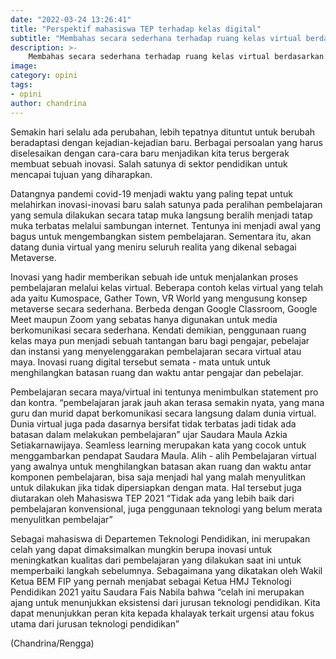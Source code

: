 ```yaml
---
date: "2022-03-24 13:26:41"
title: "Perspektif mahasiswa TEP terhadap kelas digital"
subtitle: "Membahas secara sederhana terhadap ruang kelas virtual berdasarkan sudut pandang dari mahasiswa TEP."
description: >-
    Membahas secara sederhana terhadap ruang kelas virtual berdasarkan sudut pandang dari mahasiswa TEP.
image:
category: opini
tags:
- opini
author: chandrina
---
```


Semakin hari selalu ada perubahan, lebih tepatnya dituntut untuk berubah beradaptasi dengan kejadian-kejadian baru. Berbagai persoalan yang harus diselesaikan dengan cara-cara baru menjadikan kita terus bergerak membuat sebuah inovasi. Salah satunya di sektor pendidikan untuk mencapai tujuan yang diharapkan.

Datangnya pandemi covid-19 menjadi waktu yang paling tepat untuk melahirkan inovasi-inovasi baru salah satunya pada peralihan pembelajaran yang semula dilakukan secara tatap muka langsung beralih menjadi tatap muka terbatas melalui sambungan internet. Tentunya ini menjadi awal yang bagus untuk mengembangkan sistem pembelajaran. Sementara itu, akan datang dunia virtual yang meniru seluruh realita yang dikenal sebagai Metaverse. 

Inovasi yang hadir memberikan sebuah ide untuk menjalankan proses pembelajaran melalui kelas virtual. Beberapa contoh kelas virtual yang telah ada yaitu Kumospace, Gather Town, VR World yang mengusung konsep metaverse secara sederhana. Berbeda dengan Google Classroom, Google Meet maupun Zoom yang sebatas hanya digunakan untuk media berkomunikasi secara sederhana. Kendati demikian, penggunaan ruang kelas maya pun menjadi sebuah tantangan baru bagi pengajar, pebelajar dan instansi yang menyelenggarakan pembelajaran secara virtual atau maya. Inovasi ruang digital tersebut semata - mata untuk untuk menghilangkan batasan ruang dan waktu antar pengajar dan pebelajar.

Pembelajaran secara maya/virtual ini tentunya menimbulkan statement pro dan kontra. “pembelajaran jarak jauh akan terasa semakin nyata, yang mana guru dan murid dapat berkomunikasi secara langsung dalam dunia virtual. Dunia virtual juga pada dasarnya bersifat tidak terbatas jadi tidak ada batasan dalam melakukan pembelajaran” ujar Saudara Maula Azkia Setiakarnawijaya. Seamless learning merupakan kata yang cocok untuk menggambarkan pendapat Saudara Maula. Alih - alih Pembelajaran virtual yang awalnya untuk menghilangkan batasan akan ruang dan waktu antar komponen pembelajaran, bisa saja menjadi hal yang malah menyulitkan untuk dilakukan jika tidak dipersiapkan dengan mata. Hal tersebut juga diutarakan  oleh Mahasiswa TEP 2021 “Tidak ada yang lebih baik dari pembelajaran konvensional, juga penggunaan teknologi yang belum merata menyulitkan pembelajar”

Sebagai mahasiswa di Departemen Teknologi Pendidikan, ini merupakan celah yang dapat dimaksimalkan mungkin berupa inovasi untuk meningkatkan kualitas dari pembelajaran yang dilakukan saat ini untuk memperbaiki langkah sebelumnya. Sebagaimana yang dikatakan oleh Wakil Ketua BEM FIP yang pernah menjabat sebagai Ketua HMJ Teknologi Pendidikan 2021 yaitu Saudara Fais Nabila bahwa “celah ini merupakan ajang untuk menunjukkan eksistensi dari jurusan teknologi pendidikan. Kita dapat menunjukkan peran kita kepada khalayak terkait urgensi atau fokus utama dari jurusan teknologi pendidikan”

(Chandrina/Rengga)
